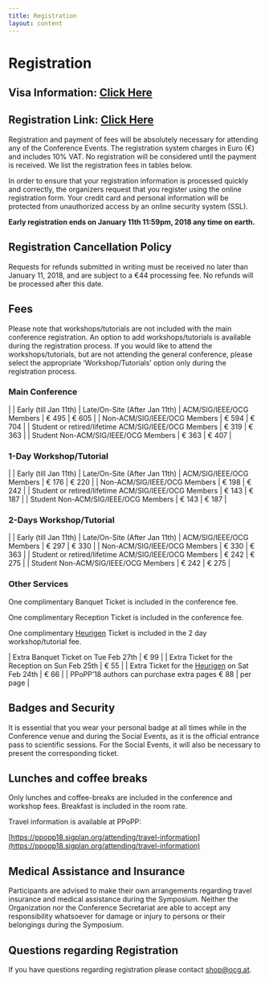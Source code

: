```yaml
---
title: Registration
layout: content
---
```


# Registration

## Visa Information: [Click Here](http://cgo.org/cgo2018/visas/)
## Registration Link: [Click Here](https://shop.ocg.at/en/events/cgo-2018.html)

<p class="lead">
Registration and payment of fees will be absolutely necessary for attending any of the Conference Events. The registration system charges in Euro (€) and includes 10% VAT. No registration will be considered until the payment is received. We list the registration fees in tables below.
</p>

In order to ensure that your registration information is processed quickly and correctly, the organizers request that you register using the online registration form. Your credit card and personal information will be protected from unauthorized access by an online security system (SSL).

**Early registration ends on January 11th 11:59pm, 2018 any time on earth.**

## Registration Cancellation Policy

Requests for refunds submitted in writing must be received no later than January 11, 2018, and are subject to a €44 processing fee.
No refunds will be processed after this date.

## Fees

Please note that workshops/tutorials are not included with the main conference registration. An option to add workshops/tutorials is available during the registration process. If you would like to attend the workshops/tutorials, but are not attending the general conference, please select the appropriate ‘Workshop/Tutorials’ option only during the registration process.

### Main Conference

| | Early (till Jan 11th) |  Late/On-Site (After Jan 11th)
| ACM/SIG/IEEE/OCG Members |    € 495 |  € 605 |
| Non-ACM/SIG/IEEE/OCG Members  |  € 594  | € 704 |
| Student or retired/lifetime ACM/SIG/IEEE/OCG Members  |  € 319  | € 363 |
| Student Non-ACM/SIG/IEEE/OCG Members  |  € 363  | € 407 |

### 1-Day Workshop/Tutorial

| | Early (till Jan 11th) |  Late/On-Site (After Jan 11th)
| ACM/SIG/IEEE/OCG Members   | € 176  | € 220 |
| Non-ACM/SIG/IEEE/OCG Members   | € 198  | € 242 |
| Student or retired/lifetime ACM/SIG/IEEE/OCG Members   | € 143  | € 187 |
| Student Non-ACM/SIG/IEEE/OCG Members   | € 143  | € 187 |

### 2-Days Workshop/Tutorial

| | Early (till Jan 11th) |  Late/On-Site (After Jan 11th)
| ACM/SIG/IEEE/OCG Members   | € 297  | € 330 |
| Non-ACM/SIG/IEEE/OCG Members   | € 330  | € 363 |
| Student or retired/lifetime ACM/SIG/IEEE/OCG Members   | € 242  | € 275 |
| Student Non-ACM/SIG/IEEE/OCG Members   | € 242  | € 275 |

### Other Services

One complimentary Banquet Ticket is included in the conference fee.

One complimentary Reception Ticket is included in the conference fee.

One complimentary [Heurigen](https://en.wikipedia.org/wiki/Heuriger) Ticket is included in the 2 day workshop/tutorial fee.

| Extra Banquet Ticket on Tue Feb 27th	| € 99 |
| Extra Ticket for the Reception on Sun Feb 25th	| € 55 |
| Extra Ticket for the [Heurigen](https://en.wikipedia.org/wiki/Heuriger) on Sat Feb 24th	| € 66 |
| PPoPP’18 authors can purchase extra pages	€ 88 | per page |

## Badges and Security

It is essential that you wear your personal badge at all times while in the Conference venue and during the Social Events, as it is the official entrance pass to scientific sessions. For the Social Events, it will also be necessary to present the corresponding ticket.

## Lunches and coffee breaks

Only lunches and coffee-breaks are included in the conference and workshop fees. Breakfast is included in the room rate.

Travel information is available at PPoPP:

[https://ppopp18.sigplan.org/attending/travel-information](https://ppopp18.sigplan.org/attending/travel-information)

## Medical Assistance and Insurance

Participants are advised to make their own arrangements regarding travel insurance and medical assistance during the Symposium. Neither the Organization nor the Conference Secretariat are able to accept any responsibility whatsoever for damage or injury to persons or their belongings during the Symposium.

## Questions regarding Registration

If you have questions regarding registration please contact [shop@ocg.at](mailto:shop@ocg.at).
